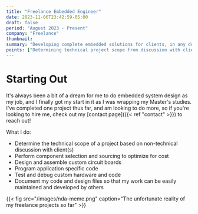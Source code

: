 ```yaml
---
title: "Freelance Embedded Engineer"
date: 2023-11-06T23:42:59-05:00
draft: false
period: "August 2023 - Present"
company: "Freelance"
thumbnail:
summary: "Developing complete embedded solutions for clients, in any domain."
points: ["Determining technical project scope from discussion with client.", "Design and assembly of custom circuit boards to meet client needs.", "Selection and programming of microcontrollers to optimize between cost and performance.", "Maintaining comprehensive documentation to enable clients to maintain project without me."]
---
```


# Starting Out

It's always been a bit of a dream for me to do embedded system design as my job, and I finally got my start in it as I was wrapping my Master's studies. I've completed one project thus far, and am looking to do more, so if you're looking to hire me, check out my [contact page]({{< ref "contact" >}}) to reach out!

What I do:

- Determine the technical scope of a project based on non-technical discussion with client(s)
- Perform component selection and sourcing to optimize for cost
- Design and assemble custom circuit boards
- Program application specific code
- Test and debug custom hardware and code
- Document my code and design files so that my work can be easily maintained and developed by others

{{< fig src="/images/nda-meme.png" caption="The unfortunate reality of my freelance projects so far" >}}

